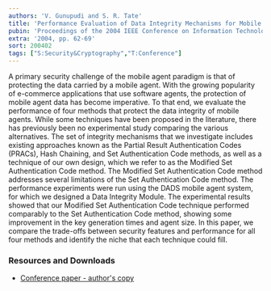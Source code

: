 ```yaml
---
authors: 'V. Gunupudi and S. R. Tate'
title: 'Performance Evaluation of Data Integrity Mechanisms for Mobile Agents'
pubin: 'Proceedings of the 2004 IEEE Conference on Information Technology: Coding and Computing (ITCC), Information Assurance and Security Track'
extra: '2004, pp. 62-69'
sort: 200402
tags: ["S:Security&Cryptography","T:Conference"]
---
```

A primary security challenge of the mobile agent paradigm is that of
protecting the data carried by a mobile agent. With the growing
popularity of e-commerce applications that use software agents, the
protection of mobile agent data has become imperative. To that end, we
evaluate the performance of four methods that protect the data
integrity of mobile agents. While some techniques have been proposed
in the literature, there has previously been no experimental study
comparing the various alternatives.  The set of integrity mechanisms
that we investigate includes existing approaches known as the Partial
Result Authentication Codes (PRACs), Hash Chaining, and Set
Authentication Code methods, as well as a technique of our own design,
which we refer to as the Modified Set Authentication Code method.  The
Modified Set Authentication Code method addresses several limitations
of the Set Authentication Code method. The performance experiments
were run using the DADS mobile agent system, for which we designed a
Data Integrity Module.  The experimental results showed that our
Modified Set Authentication Code technique performed comparably to the
Set Authentication Code method, showing some improvement in the
key generation times and agent size. In this paper, we compare the
trade-offs between security features and performance for all four
methods and identify the niche that each technique could fill.

### Resources and Downloads

* [Conference paper - author's copy](/publications/2004-Integrity.pdf)



